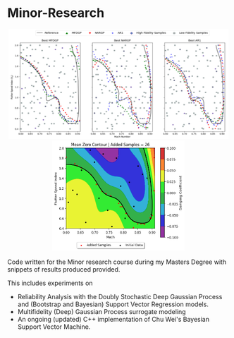 # Minor-Research

<p align="center">
  <img src="/Deep Gaussian Process-Variational Inference/Multifidelity/best_120_fb.png" width="500" height="250">
  <img src="/BayesianSVR/ReliabilityAnalysis/Results/BayesianSVR-26.png" width="300" height="250">  
</p>

Code written for the Minor research course during my Masters Degree with snippets of results produced provided. 

This includes experiments on 

- Reliability Analysis with the Doubly Stochastic Deep Gaussian Process and (Bootstrap and Bayesian) Support Vector Regression models. 
- Multifidelity (Deep) Gaussian Process surrogate modeling
- An ongoing (updated) C++ implementation of Chu Wei's Bayesian Support Vector Machine.
